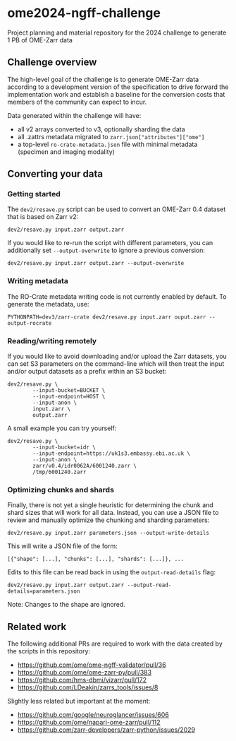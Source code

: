 # ome2024-ngff-challenge

Project planning and material repository for the 2024 challenge to generate 1 PB of OME-Zarr data

## Challenge overview

The high-level goal of the challenge is to generate OME-Zarr data according to a development
version of the specification to drive forward the implementation work and establish a baseline
for the conversion costs that members of the community can expect to incur.

Data generated within the challenge will have:

* all v2 arrays converted to v3, optionally sharding the data
* all .zattrs metadata migrated to `zarr.json["attributes"]["ome"]`
* a top-level `ro-crate-metadata.json` file with minimal metadata (specimen and imaging modality)

## Converting your data

### Getting started

The `dev2/resave.py` script can be used to convert an OME-Zarr 0.4 dataset
that is based on Zarr v2:

```
dev2/resave.py input.zarr output.zarr
```

If you would like to re-run the script with different parameters, you can additionally
set `--output-overwrite` to ignore a previous conversion:

```
dev2/resave.py input.zarr output.zarr --output-overwrite
```

### Writing metadata

The RO-Crate metadata writing code is not currently enabled by default. To generate the
metadata, use:

```
PYTHONPATH=dev3/zarr-crate dev2/resave.py input.zarr ouput.zarr --output-rocrate
```

### Reading/writing remotely

If you would like to avoid downloading and/or upload the Zarr datasets, you can set S3
parameters on the command-line which will then treat the input and/or output datasets
as a prefix within an S3 bucket:

```
dev2/resave.py \
        --input-bucket=BUCKET \
        --input-endpoint=HOST \
        --input-anon \
        input.zarr \
        output.zarr
```

A small example you can try yourself:

```
dev2/resave.py \
        --input-bucket=idr \
        --input-endpoint=https://uk1s3.embassy.ebi.ac.uk \
        --input-anon \
        zarr/v0.4/idr0062A/6001240.zarr \
        /tmp/6001240.zarr
```

### Optimizing chunks and shards

Finally, there is not yet a single heuristic for determining the chunk and shard sizes
that will work for all data. Instead, you can use a JSON file to review and manually
optimize the chunking and sharding parameters:

```
dev2/resave.py input.zarr parameters.json --output-write-details
```

This will write a JSON file of the form:

```
[{"shape": [...], "chunks": [...], "shards": [...]}, ...
```

Edits to this file can be read back in using the `output-read-details` flag:

```
dev2/resave.py input.zarr output.zarr --output-read-details=parameters.json
```

Note: Changes to the shape are ignored.


## Related work

The following additional PRs are required to work with the data
created by the scripts in this repository:

 * https://github.com/ome/ome-ngff-validator/pull/36
 * https://github.com/ome/ome-zarr-py/pull/383
 * https://github.com/hms-dbmi/vizarr/pull/172
 * https://github.com/LDeakin/zarrs_tools/issues/8

 Slightly less related but important at the moment:

 * https://github.com/google/neuroglancer/issues/606
 * https://github.com/ome/napari-ome-zarr/pull/112
 * https://github.com/zarr-developers/zarr-python/issues/2029
